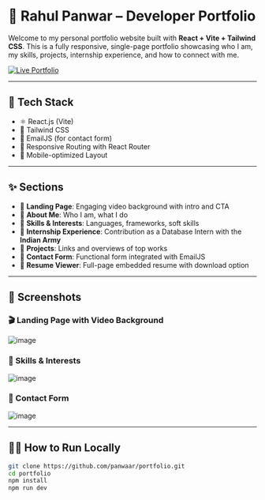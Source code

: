 # 💼 Rahul Panwar – Developer Portfolio

Welcome to my personal portfolio website built with **React + Vite + Tailwind CSS**. This is a fully responsive, single-page portfolio showcasing who I am, my skills, projects, internship experience, and how to connect with me.

[![Live Portfolio](https://img.shields.io/badge/Live-Portfolio-blue?style=for-the-badge&logo=vercel)](https://rahulpanwar.netlify.app/)

---

## 🚀 Tech Stack

- ⚛️ React.js (Vite)
- 🎨 Tailwind CSS
- 📧 EmailJS (for contact form)
- 🔐 Responsive Routing with React Router
- 📱 Mobile-optimized Layout

---

## ✨ Sections

- 🔹 **Landing Page**: Engaging video background with intro and CTA  
- 🔹 **About Me**: Who I am, what I do  
- 🔹 **Skills & Interests**: Languages, frameworks, soft skills  
- 🔹 **Internship Experience**: Contribution as a Database Intern with the **Indian Army**  
- 🔹 **Projects**: Links and overviews of top works  
- 🔹 **Contact Form**: Functional form integrated with EmailJS  
- 🔹 **Resume Viewer**: Full-page embedded resume with download option  

---

## 📸 Screenshots

### 🎬 Landing Page with Video Background 
![image](https://github.com/user-attachments/assets/10faf859-87da-4120-a7db-2ccc95ea9689)


### 🧠 Skills & Interests 
 
![image](https://github.com/user-attachments/assets/b9d4c642-7cf9-4aa3-bd2c-40897ee144b2)
  

### 💬 Contact Form  
 
![image](https://github.com/user-attachments/assets/d2176161-39bb-4ac6-a17d-720d699a914a)

 
---

## 🧑‍💻 How to Run Locally

```bash
git clone https://github.com/panwaar/portfolio.git
cd portfolio
npm install
npm run dev
